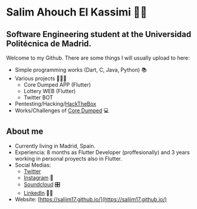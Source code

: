 #   Salim Ahouch El Kassimi 🧞‍♂️
## Software Engineering student at the Universidad Politécnica de Madrid. 



Welcome to my Github. There are some things I will usually upload to here:

- Simple programming works (Dart, C, Java, Python) 📚
- Various projects 🧑🏾‍💻
    - Core Dumped APP (Flutter)
    - Lottery WEB (Flutter)
    - Twitter BOT
- Pentesting/Hacking/[HackTheBox](https://www.hackthebox.eu/)
- Works/Challenges of [Core Dumped](https://coredumped.es/)  💻

## About me

- Currently living in Madrid, Spain.
- Experiencia: 8 months as Flutter Developer (proffesionally) and 3 years working in personal proyects also in Flutter.
- Social Medias: 
    - [Twitter](https://twitter.com/S4l1m_DEV)
    - [Instagram](https://www.instagram.com/saaliim_17) 📸
    - [Soundcloud](https://soundcloud.com/808rife) 🎛 ️
    - [LinkedIn](https://www.linkedin.com/in/salim-ahouch-el-kassimi-b827a41b3/) 🧑‍💼
- Website: [https://saliim17.github.io/](https://saliim17.github.io/) 
